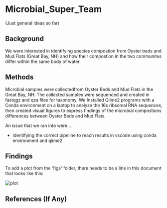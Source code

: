 # Microbial_Super_Team

(Just general ideas so far)

## Background

We were interested in identifying species compostion from Oyster beds and Mud Flats (Great Bay, NH) and how their compostion in the two communites differ within the same body of water. 

## Methods

Microbial samples were collectedfrom Oyster Beds and Mud Flats in the Great Bay, NH. The collected samples were sequenced and created in fastqgz and qza files for taxonomy. We Installed Qiime2 programs with a Conda environment on a laptop to analyze the 16s ribsomal RNA sequences, then created visual figures to express findings of the microbial compostions differences between Oyster Beds and Mud Flats.

An issue that we ran into were...

- Identifying the correct pipeline to reach results in vscode using conda environment and qiime2


## Findings

To add a plot from the 'figs' folder, there needs to be a line in this document that looks like this:

![plot](figures/plotfile.png)

## References (If Any)
